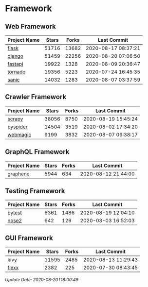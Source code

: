 # Framework

## Web Framework

| Project Name | Stars | Forks | Last Commit |
| ------------ | ----- | ----- | ----------- |
| [flask](https://github.com/pallets/flask) | 51716 | 13682 | 2020-08-17 08:37:21 |
| [django](https://github.com/django/django) | 51459 | 22256 | 2020-08-20 07:06:50 |
| [fastapi](https://github.com/tiangolo/fastapi) | 19922 | 1328 | 2020-08-09 20:36:47 |
| [tornado](https://github.com/tornadoweb/tornado) | 19356 | 5223 | 2020-07-24 16:45:35 |
| [sanic](https://github.com/huge-success/sanic) | 14032 | 1283 | 2020-08-07 03:37:59 |

## Crawler Framework

| Project Name | Stars | Forks | Last Commit |
| ------------ | ----- | ----- | ----------- |
| [scrapy](https://github.com/scrapy/scrapy) | 38056 | 8750 | 2020-08-19 15:45:24 |
| [pyspider](https://github.com/binux/pyspider) | 14504 | 3519 | 2020-08-02 17:34:20 |
| [webmagic](https://github.com/code4craft/webmagic) | 9199 | 3832 | 2020-08-07 09:38:17 |

## GraphQL Framework

| Project Name | Stars | Forks | Last Commit |
| ------------ | ----- | ----- | ----------- |
| [graphene](https://github.com/graphql-python/graphene) | 5944 | 634 | 2020-08-12 21:44:00 |

## Testing Framework

| Project Name | Stars | Forks | Last Commit |
| ------------ | ----- | ----- | ----------- |
| [pytest](https://github.com/pytest-dev/pytest) | 6361 | 1486 | 2020-08-19 12:04:10 |
| [nose2](https://github.com/nose-devs/nose2) | 642 | 129 | 2020-03-03 16:52:03 |

## GUI Framework

| Project Name | Stars | Forks | Last Commit |
| ------------ | ----- | ----- | ----------- |
| [kivy](https://github.com/kivy/kivy) | 11595 | 2485 | 2020-08-13 11:29:43 |
| [flexx](https://github.com/flexxui/flexx) | 2382 | 225 | 2020-07-30 08:43:45 |

*Update Date: 2020-08-20T18:00:49*